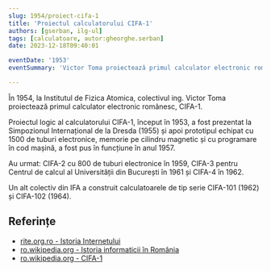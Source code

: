 ```yaml
---
slug: 1954/proiect-cifa-1
title: 'Proiectul calculatorului CIFA-1'
authors: [gserban, ilg-ul]
tags: [calculatoare, autor:gheorghe.serban]
date: 2023-12-18T09:40:01

eventDate: '1953'
eventSummary: 'Victor Toma proiectează primul calculator electronic românesc, CIFA-1'

---
```


În 1954, la Institutul de Fizica Atomica,
colectivul ing. Victor Toma proiectează primul
calculator electronic românesc, CIFA-1.

<!-- truncate -->

Proiectul logic al calculatorului CIFA-1, început în 1953, a fost prezentat
la Simpozionul Internațional de la Dresda (1955) și apoi prototipul echipat
cu 1500 de tuburi electronice,
memorie pe cilindru magnetic și cu programare
în cod mașină, a fost pus în funcțiune în anul 1957.

Au urmat: CIFA-2 cu 800 de tuburi electronice în 1959,
CIFA-3 pentru Centrul de calcul al Universității din București în 1961 și
CIFA-4 în 1962.

Un alt colectiv din IFA a construit calculatoarele de tip serie CIFA-101
(1962) și CIFA-102 (1964).

## Referințe

- [rite.org.ro - Istoria Internetului](https://rite.org.ro/istoria-internetului/)
- [ro.wikipedia.org - Istoria informaticii în România](https://ro.wikipedia.org/wiki/Istoria_informaticii_în_România)
- [ro.wikipedia.org - CIFA-1](https://ro.wikipedia.org/wiki/CIFA)
